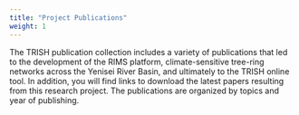 ```yaml
---
title: "Project Publications"
weight: 1
---
```


The TRISH publication collection includes a variety of publications
that led to the development of the RIMS platform, climate-sensitive
tree-ring networks across the Yenisei River Basin, and
ultimately to the TRISH online tool. In addition, you
will find links to download the latest papers resulting from
this research project. The publications are organized by
topics and year of publishing.
